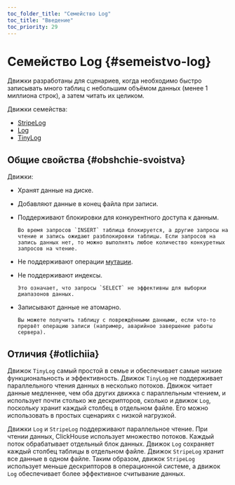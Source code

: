 ```yaml
---
toc_folder_title: "Семейство Log"
toc_title: "Введение"
toc_priority: 29
---
```


# Семейство Log {#semeistvo-log}

Движки разработаны для сценариев, когда необходимо быстро записывать много таблиц с небольшим объёмом данных (менее 1 миллиона строк), а затем читать их целиком.

Движки семейства:

-   [StripeLog](stripelog.md)
-   [Log](log.md)
-   [TinyLog](tinylog.md)

## Общие свойства {#obshchie-svoistva}

Движки:

-   Хранят данные на диске.

-   Добавляют данные в конец файла при записи.

-   Поддерживают блокировки для конкурентного доступа к данным.

        Во время запросов `INSERT` таблица блокируется, а другие запросы на чтение и запись ожидают разблокировки таблицы. Если запросов на запись данных нет, то можно выполнять любое количество конкуретных запросов на чтение.

-   Не поддерживают операции [мутации](../../../sql-reference/statements/alter/index.md#mutations).

-   Не поддерживают индексы.

        Это означает, что запросы `SELECT` не эффективны для выборки диапазонов данных.

-   Записывают данные не атомарно.

        Вы можете получить таблицу с повреждёнными данными, если что-то прервёт операцию записи (например, аварийное завершение работы сервера).

## Отличия {#otlichiia}

Движок `TinyLog` самый простой в семье и обеспечивает самые низкие функциональность и эффективность. Движок `TinyLog` не поддерживает параллельного чтения данных в несколько потоков. Движок читает данные медленнее, чем оба других движка с параллельным чтением, и использует почти столько же дескрипторов, сколько и движок `Log`, поскольку хранит каждый столбец в отдельном файле. Его можно использовать в простых сценариях с низкой нагрузкой.

Движки `Log` и `StripeLog` поддерживают параллельное чтение. При чтении данных, ClickHouse использует множество потоков. Каждый поток обрабатывает отдельный блок данных. Движок `Log` сохраняет каждый столбец таблицы в отдельном файле. Движок `StripeLog` хранит все данные в одном файле. Таким образом, движок `StripeLog` использует меньше дескрипторов в операционной системе, а движок `Log` обеспечивает более эффективное считывание данных.

